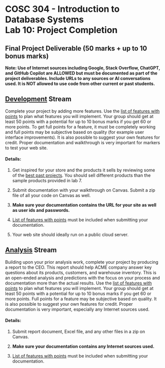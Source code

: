 # COSC 304 - Introduction to Database Systems<br>Lab 10: Project Completion

## Final Project Deliverable (50 marks + up to 10 bonus marks)

**Note: Use of Internet sources including Google, Stack Overflow, ChatGPT, and GitHub Copilot are ALLOWED but must be documented as part of the project deliverables. Include URLs to any sources or AI conversations used. It is NOT allowed to use code from other current or past students.**

## [Development](develop/) Stream

Complete your project by adding more features. Use the [list of features with points](develop/developProjectFeatureMarking.docx) to plan what features you will implement. Your group should get at least 50 points with a potential for up to 10 bonus marks if you get 60 or more points. To get full points for a feature, it must be completely working and full points may be subjective based on quality (for example user interface improvements). It is also possible to suggest your own features for credit. Proper documentation and walkthrough is very important for markers to test your web site.

#### Details:

1. Get inspired for your store and the products it sells by reviewing some of the [best past projects](https://cmps-people.ok.ubc.ca/rlawrenc/teaching/304/Project/index.html). You should sell different products than the sample products provided in lab 7.

2. Submit documentation with your walkthrough on Canvas. Submit a zip file of all your code on Canvas as well.

3. **Make sure your documentation contains the URL for your site as well as user ids and passwords.**

4. [List of features with points](develop/developProjectFeatureMarking.docx) must be included when submitting your documentation.

5. Your web site should ideally run on a public cloud server.

## [Analysis](analyze/) Stream

Building upon your prior analysis work, complete your project by producing a report to the CEO. This report should help ACME company answer key questions about its products, customers, and warehouse inventory. This is an open-ended analysis and predictions with the focus on your process and documentation more than the actual results. Use the [list of features with points](analyze/analyzeProjectFeatureMarking.docx) to plan what features you will implement. Your group should get at least 50 points with a potential for up to 10 bonus marks if you get 60 or more points. Full points for a feature may be subjective based on quality. It is also possible to suggest your own features for credit. Proper documentation is very important, especially any Internet sources used.

#### Details:

1. Submit report document, Excel file, and any other files in a zip on Canvas.

2. **Make sure your documentation contains any Internet sources used.**

3. [List of features with points](analyze/analyzeProjectFeatureMarking.docx) must be included when submitting your documentation.

